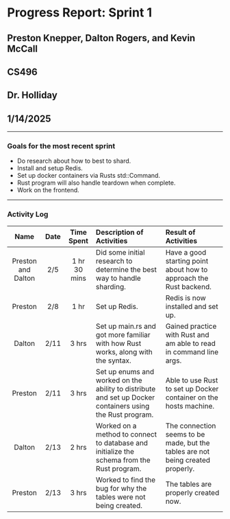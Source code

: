 # Progress Report: Sprint 1
## Preston Knepper, Dalton Rogers, and Kevin McCall
## CS496
## Dr. Holliday
## 1/14/2025

----------------------------------------

### Goals for the most recent sprint
- Do research about how to best to shard.
- Install and setup Redis.
- Set up docker containers via Rusts std::Command.
- Rust program will also handle teardown when complete.
- Work on the frontend.

-----------------------------------------------------------

### Activity Log
| Name | Date | Time Spent | Description of Activities | Result of Activities |
|:----:|:----:|:----------:|:--------------------------|:---------------------|
| Preston and Dalton | 2/5 | 1 hr 30 mins | Did some initial research to determine the best way to handle sharding. | Have a good starting point about how to approach the Rust backend. |
| Preston | 2/8 | 1 hr | Set up Redis. | Redis is now installed and set up. |
| Dalton | 2/11 | 3 hrs | Set up main.rs and got more familiar with how Rust works, along with the syntax. | Gained practice with Rust and am able to read in command line args. |
| Preston | 2/11 | 3 hrs | Set up enums and worked on the ability to distribute and set up Docker containers using the Rust program. | Able to use Rust to set up Docker container on the hosts machine. |
| Dalton | 2/13 | 2 hrs | Worked on a method to connect to database and initialize the schema from the Rust program. | The connection seems to be made, but the tables are not being created properly. |
| Preston | 2/13 | 3 hrs | Worked to find the bug for why the tables were not being created. | The tables are properly created now. |

